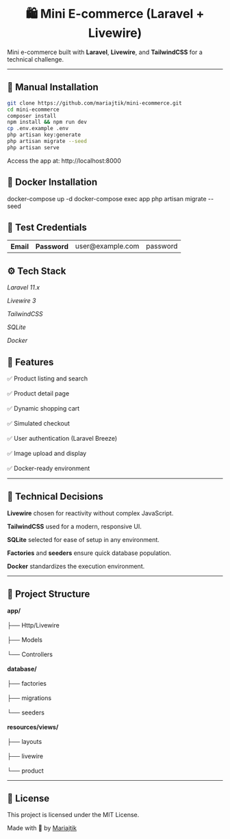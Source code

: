 # <div align="center"> 🛍️ Mini E-commerce (Laravel + Livewire) </div>

Mini e-commerce built with **Laravel**, **Livewire**, and **TailwindCSS** for a technical challenge.

---

## 🚀 Manual Installation

```bash
git clone https://github.com/mariajtik/mini-ecommerce.git
cd mini-ecommerce
composer install
npm install && npm run dev
cp .env.example .env
php artisan key:generate
php artisan migrate --seed
php artisan serve

```
Access the app at: http://localhost:8000

## 🐳 Docker Installation
docker-compose up -d
docker-compose exec app php artisan migrate --seed

## 👤 Test Credentials
<table width="30%">
  <tr>
<th> Email </th>	<th> Password </th>
<td>user@example.com</td>
	<td>password</td>
  
  </tr>
</table>


## ⚙️ Tech Stack

*Laravel 11.x*

*Livewire 3*

*TailwindCSS*

*SQLite*

*Docker*

## 🧩 Features

✅ Product listing and search
 <br></br>
✅ Product detail page
 <br></br>
✅ Dynamic shopping cart
<br></br>
✅ Simulated checkout
<br></br>
✅ User authentication (Laravel Breeze)
<br></br>
✅ Image upload and display
<br></br>
✅ Docker-ready environment

---

## 🧠 Technical Decisions

**Livewire** chosen for reactivity without complex JavaScript.

**TailwindCSS** used for a modern, responsive UI.

**SQLite** selected for ease of setup in any environment.

**Factories** and **seeders** ensure quick database population.

**Docker** standardizes the execution environment.

---

## 📂 Project Structure
**app/**
<br></br>
 ├── Http/Livewire
 <br></br>
 ├── Models
 <br></br>
 └── Controllers
 <br></br>
**database/**
<br></br>
 ├── factories
 <br></br>
 ├── migrations
 <br></br>
 └── seeders
 <br></br>
**resources/views/**
<br></br>
 ├── layouts
 <br></br>
 ├── livewire
 <br></br>
 └── product
 
---
 ## 🪪 License

This project is licensed under the MIT License.

Made with 💙 by [Mariajtik](https://github.com/Mariajtik)
